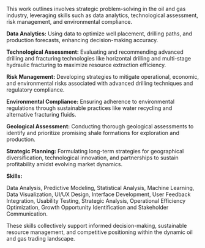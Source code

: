 This work outlines involves strategic problem-solving in the oil and gas industry, leveraging skills such as data analytics, technological assessment, risk management, and environmental compliance. 

**Data Analytics:** 
Using data to optimize well placement, drilling paths, and production forecasts, enhancing decision-making accuracy.

**Technological Assessment:** 
Evaluating and recommending advanced drilling and fracturing technologies like horizontal drilling and multi-stage hydraulic fracturing to maximize resource extraction efficiency.

**Risk Management:** 
Developing strategies to mitigate operational, economic, and environmental risks associated with advanced drilling techniques and regulatory compliance.

**Environmental Compliance:**
Ensuring adherence to environmental regulations through sustainable practices like water recycling and alternative fracturing fluids.

**Geological Assessment:** 
Conducting thorough geological assessments to identify and prioritize promising shale formations for exploration and production.

**Strategic Planning:** 
Formulating long-term strategies for geographical diversification, technological innovation, and partnerships to sustain profitability amidst evolving market dynamics.


**Skills:** 

Data Analysis, Predictive Modeling, Statistical Analysis, Machine Learning, Data Visualization, UI/UX Design, Interface Development, User Feedback Integration, Usability Testing, Strategic Analysis, Operational Efficiency Optimization, Growth Opportunity Identification and Stakeholder Communication.


These skills collectively support informed decision-making, sustainable resource management, and competitive positioning within the dynamic oil and gas trading landscape.

